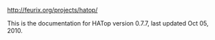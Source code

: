 http://feurix.org/projects/hatop/

This is the documentation for HATop version 0.7.7, last updated Oct 05, 2010.
